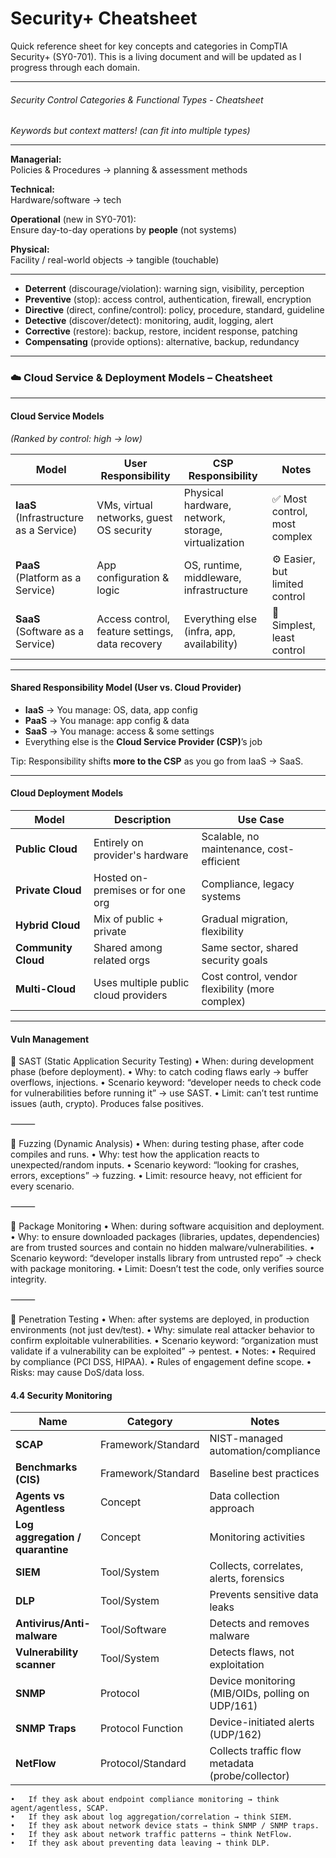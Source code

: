 # Security+ Cheatsheet

Quick reference sheet for key concepts and categories in CompTIA Security+ (SY0-701). 
This is a living document and will be updated as I progress through each domain.

---

###### Security Control Categories & Functional Types - Cheatsheet  

*Keywords but context matters! (can fit into multiple types)*  

---

**Managerial:**  
Policies & Procedures → planning & assessment methods  

**Technical:**  
Hardware/software → tech  

**Operational** (new in SY0-701):  
Ensure day-to-day operations by **people** (not systems)  

**Physical:**  
Facility / real-world objects → tangible (touchable)  

---

- **Deterrent** (discourage/violation): warning sign, visibility, perception  
- **Preventive** (stop): access control, authentication, firewall, encryption  
- **Directive** (direct, confine/control): policy, procedure, standard, guideline  
- **Detective** (discover/detect): monitoring, audit, logging, alert  
- **Corrective** (restore): backup, restore, incident response, patching  
- **Compensating** (provide options): alternative, backup, redundancy  

---

### ☁️ Cloud Service & Deployment Models – Cheatsheet

---

#### Cloud Service Models  
_(Ranked by control: high → low)_

| Model | User Responsibility | CSP Responsibility | Notes |
|-------|----------------------|---------------------|-------|
| **IaaS**<br>(Infrastructure as a Service) | VMs, virtual networks, guest OS security | Physical hardware, network, storage, virtualization | ✅ Most control, most complex |
| **PaaS**<br>(Platform as a Service) | App configuration & logic | OS, runtime, middleware, infrastructure | ⚙️ Easier, but limited control |
| **SaaS**<br>(Software as a Service) | Access control, feature settings, data recovery | Everything else (infra, app, availability) | 🧼 Simplest, least control |

---

#### Shared Responsibility Model (User vs. Cloud Provider)

- **IaaS** → You manage: OS, data, app config  
- **PaaS** → You manage: app config & data  
- **SaaS** → You manage: access & some settings  
- Everything else is the **Cloud Service Provider (CSP)**’s job

Tip: Responsibility shifts **more to the CSP** as you go from IaaS → SaaS.

---

#### Cloud Deployment Models

| Model | Description | Use Case |
|-------|-------------|----------|
| **Public Cloud** | Entirely on provider's hardware | Scalable, no maintenance, cost-efficient |
| **Private Cloud** | Hosted on-premises or for one org | Compliance, legacy systems |
| **Hybrid Cloud** | Mix of public + private | Gradual migration, flexibility |
| **Community Cloud** | Shared among related orgs | Same sector, shared security goals |
| **Multi-Cloud** | Uses multiple public cloud providers | Cost control, vendor flexibility (more complex) |

---
#### Vuln Management

🔹 SAST (Static Application Security Testing)
	•	When: during development phase (before deployment).
	•	Why: to catch coding flaws early → buffer overflows, injections.
	•	Scenario keyword: “developer needs to check code for vulnerabilities before running it” → use SAST.
	•	Limit: can’t test runtime issues (auth, crypto). Produces false positives.

⸻

🔹 Fuzzing (Dynamic Analysis)
	•	When: during testing phase, after code compiles and runs.
	•	Why: test how the application reacts to unexpected/random inputs.
	•	Scenario keyword: “looking for crashes, errors, exceptions” → fuzzing.
	•	Limit: resource heavy, not efficient for every scenario.

⸻

🔹 Package Monitoring
	•	When: during software acquisition and deployment.
	•	Why: to ensure downloaded packages (libraries, updates, dependencies) are from trusted sources and contain no hidden malware/vulnerabilities.
	•	Scenario keyword: “developer installs library from untrusted repo” → check with package monitoring.
	•	Limit: Doesn’t test the code, only verifies source integrity.

⸻

🔹 Penetration Testing
	•	When: after systems are deployed, in production environments (not just dev/test).
	•	Why: simulate real attacker behavior to confirm exploitable vulnerabilities.
	•	Scenario keyword: “organization must validate if a vulnerability can be exploited” → pentest.
	•	Notes:
	•	Required by compliance (PCI DSS, HIPAA).
	•	Rules of engagement define scope.
	•	Risks: may cause DoS/data loss.


#### 4.4 Security Monitoring
 
| **Name**              | **Category**         | **Notes** |
|------------------------|----------------------|-----------|
| **SCAP**              | Framework/Standard   | NIST-managed automation/compliance |
| **Benchmarks (CIS)**  | Framework/Standard   | Baseline best practices |
| **Agents vs Agentless** | Concept            | Data collection approach |
| **Log aggregation / quarantine** | Concept  | Monitoring activities |
| **SIEM**              | Tool/System          | Collects, correlates, alerts, forensics |
| **DLP**               | Tool/System          | Prevents sensitive data leaks |
| **Antivirus/Anti-malware** | Tool/Software   | Detects and removes malware |
| **Vulnerability scanner** | Tool/System      | Detects flaws, not exploitation |
| **SNMP**              | Protocol             | Device monitoring (MIB/OIDs, polling on UDP/161) |
| **SNMP Traps**        | Protocol Function    | Device-initiated alerts (UDP/162) |
| **NetFlow**           | Protocol/Standard    | Collects traffic flow metadata (probe/collector) |


	•	If they ask about endpoint compliance monitoring → think agent/agentless, SCAP.
	•	If they ask about log aggregation/correlation → think SIEM.
	•	If they ask about network device stats → think SNMP / SNMP traps.
	•	If they ask about network traffic patterns → think NetFlow.
	•	If they ask about preventing data leaving → think DLP.
